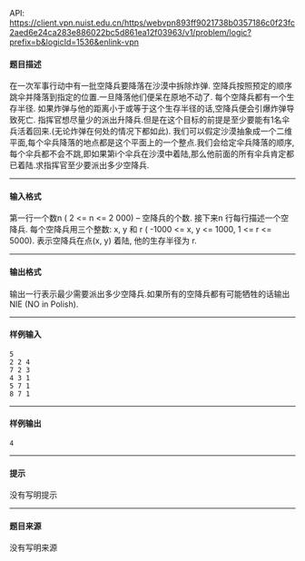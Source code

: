 API: https://client.vpn.nuist.edu.cn/https/webvpn893ff9021738b0357186c0f23fc2aed6e24ca283e886022bc5d861ea12f03963/v1/problem/logic?prefix=b&logicId=1536&enlink-vpn

#### 题目描述

在一次军事行动中有一批空降兵要降落在沙漠中拆除炸弹. 空降兵按照预定的顺序跳伞并降落到指定的位置.一旦降落他们便呆在原地不动了. 每个空降兵都有一个生存半径. 如果炸弹与他的距离小于或等于这个生存半径的话,空降兵便会引爆炸弹导致死亡. 指挥官想尽量少的派出升降兵.但是在这个目标的前提是至少要能有1名伞兵活着回来.(无论炸弹在何处的情况下都如此). 我们可以假定沙漠抽象成一个二维平面,每个伞兵降落的地点都是这个平面上的一个整点.我们会给定伞兵降落的顺序,每个伞兵都不会不跳,即如果第i个伞兵在沙漠中着陆,那么他前面的所有伞兵肯定都已着陆.求指挥官至少要派出多少空降兵.

---

#### 输入格式

第一行一个数n ( 2 <= n <= 2 000) – 空降兵的个数. 接下来n 行每行描述一个空降兵. 每个空降兵用三个整数: x, y 和 r ( -1000 <= x, y <= 1000, 1 <= r <= 5000). 表示空降兵在点(x, y) 着陆, 他的生存半径为 r.

---

#### 输出格式

输出一行表示最少需要派出多少空降兵.如果所有的空降兵都有可能牺牲的话输出NIE (NO in Polish).

---

#### 样例输入
```
5
2 2 4
7 2 3
4 3 1
5 7 1
8 7 1

```

---

#### 样例输出
```
4

```

---

#### 提示

没有写明提示

---

#### 题目来源

没有写明来源